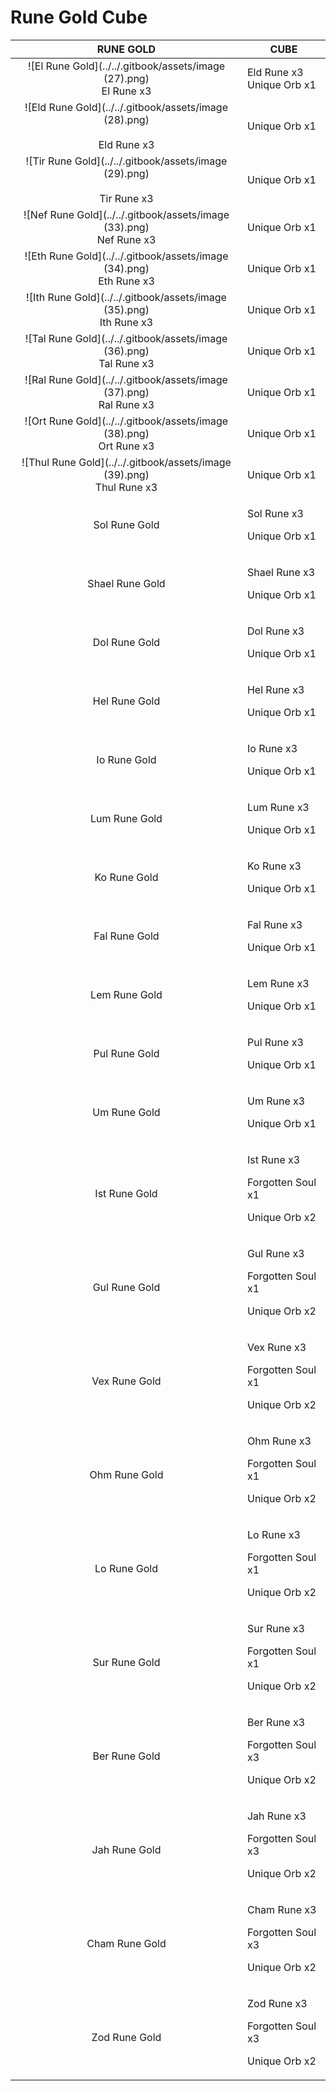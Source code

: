 # Rune Gold Cube

| RUNE GOLD | CUBE |
| :--------: | ---- |
| ![El Rune Gold](../../.gitbook/assets/image (27).png)<br>El Rune x3 | Eld Rune x3<br>Unique Orb x1 |
| ![Eld Rune Gold](../../.gitbook/assets/image (28).png)<br><br>Eld Rune x3 | Unique Orb x1 |
| ![Tir Rune Gold](../../.gitbook/assets/image (29).png)<br><br>Tir Rune x3 | Unique Orb x1 |
| ![Nef Rune Gold](../../.gitbook/assets/image (33).png)<br>Nef Rune x3 | Unique Orb x1 |
| ![Eth Rune Gold](../../.gitbook/assets/image (34).png)<br>Eth Rune x3 | Unique Orb x1 |
| ![Ith Rune Gold](../../.gitbook/assets/image (35).png)<br>Ith Rune x3 | Unique Orb x1 |
| ![Tal Rune Gold](../../.gitbook/assets/image (36).png)<br>Tal Rune x3 | Unique Orb x1 |
| ![Ral Rune Gold](../../.gitbook/assets/image (37).png)<br>Ral Rune x3 | Unique Orb x1 |
| ![Ort Rune Gold](../../.gitbook/assets/image (38).png)<br>Ort Rune x3 | Unique Orb x1 |
| ![Thul Rune Gold](../../.gitbook/assets/image (39).png)<br>Thul Rune x3 | Unique Orb x1 || <p><img src="../../.gitbook/assets/image (40).png" alt=""><br>Amn Rune Gold</p> | <p>Amn Rune x3</p><p>Unique Orb x1</p> |
| <p><img src="../../.gitbook/assets/image (41).png" alt=""><br>Sol Rune Gold</p> | <p>Sol Rune x3</p><p>Unique Orb x1</p> |
| <p><img src="../../.gitbook/assets/image (42).png" alt=""><br>Shael Rune Gold</p> | <p>Shael Rune x3</p><p>Unique Orb x1</p> |
| <p><img src="../../.gitbook/assets/image (43).png" alt=""><br>Dol Rune Gold</p> | <p>Dol Rune x3</p><p>Unique Orb x1</p> |
| <p><img src="../../.gitbook/assets/image (44).png" alt=""><br>Hel Rune Gold</p> | <p>Hel Rune x3</p><p>Unique Orb x1</p> |
| <p><img src="../../.gitbook/assets/image (45).png" alt=""><br>Io Rune Gold</p> | <p>Io Rune x3</p><p>Unique Orb x1</p> |
| <p><img src="../../.gitbook/assets/image (46).png" alt=""><br>Lum Rune Gold</p> | <p>Lum Rune x3</p><p>Unique Orb x1</p> |
| <p><img src="../../.gitbook/assets/image (47).png" alt=""><br>Ko Rune Gold</p> | <p>Ko Rune x3</p><p>Unique Orb x1</p> |
| <p><img src="../../.gitbook/assets/image (48).png" alt=""><br>Fal Rune Gold</p> | <p>Fal Rune x3</p><p>Unique Orb x1</p> |
| <p><img src="../../.gitbook/assets/image (49).png" alt=""><br>Lem Rune Gold</p> | <p>Lem Rune x3</p><p>Unique Orb x1</p> |
| <p><img src="../../.gitbook/assets/image (50).png" alt=""><br>Pul Rune Gold</p> | <p>Pul Rune x3</p><p>Unique Orb x1</p> |
| <p><img src="../../.gitbook/assets/image (51).png" alt=""><br>Um Rune Gold</p> | <p>Um Rune x3</p><p>Unique Orb x1</p> || <p><img src="../../.gitbook/assets/image (52).png" alt=""><br>Mal Rune Gold</p> | <p>Mal Rune x3</p><p>Unique Orb x1</p> |
| <p><img src="../../.gitbook/assets/image (16).png" alt=""></p><p>Ist Rune Gold</p> | <p>Ist Rune x3</p><p>Forgotten Soul x1</p><p>Unique Orb x2</p> |
| <p><img src="../../.gitbook/assets/image (17).png" alt=""></p><p>Gul Rune Gold</p> | <p>Gul Rune x3</p><p>Forgotten Soul x1</p><p>Unique Orb x2</p> |
| <p><img src="../../.gitbook/assets/image (18).png" alt=""></p><p>Vex Rune Gold</p> | <p>Vex Rune x3</p><p>Forgotten Soul x1</p><p>Unique Orb x2</p> |
| <p><img src="../../.gitbook/assets/image (19).png" alt=""></p><p>Ohm Rune Gold</p> | <p>Ohm Rune x3</p><p>Forgotten Soul x1</p><p>Unique Orb x2</p> |
| <p><img src="../../.gitbook/assets/image (20).png" alt=""></p><p>Lo Rune Gold</p> | <p>Lo Rune x3</p><p>Forgotten Soul x1</p><p>Unique Orb x2</p> |
| <p><img src="../../.gitbook/assets/image (21).png" alt=""></p><p>Sur Rune Gold</p> | <p>Sur Rune x3</p><p>Forgotten Soul x1 </p><p>Unique Orb x2</p> |
| <p><img src="../../.gitbook/assets/image (22).png" alt=""></p><p>Ber Rune Gold</p> | <p>Ber Rune x3</p><p>Forgotten Soul x3</p><p>Unique Orb x2</p> |
| <p><img src="../../.gitbook/assets/image (23).png" alt=""></p><p>Jah Rune Gold</p> | <p>Jah Rune x3</p><p>Forgotten Soul x3</p><p>Unique Orb x2</p> |
| <p><img src="../../.gitbook/assets/image (24).png" alt=""></p><p>Cham Rune Gold</p> | <p>Cham Rune x3</p><p>Forgotten Soul x3</p><p>Unique Orb x2</p> |
| <p><img src="../../.gitbook/assets/image (25).png" alt=""></p><p>Zod Rune Gold</p> | <p>Zod Rune x3</p><p>Forgotten Soul x3</p><p>Unique Orb x2</p> |